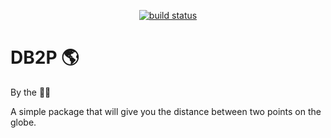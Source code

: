 <p align="center">
  <a href="https://github.com/gvarner13/db2p/actions/workflows/ci.yml"><img src="https://github.com/gvarner13/db2p/actions/workflows/ci.yml/badge.svg?branch=master" alt="build status"></a>
</p>

# DB2P 🌎

By the 👻🧪

A simple package that will give you the distance between two points on the globe.
